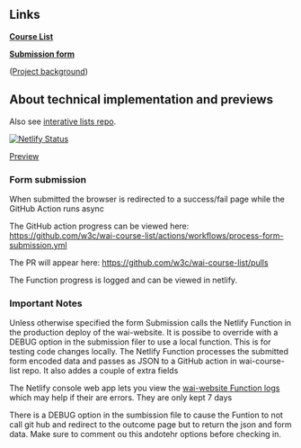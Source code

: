 ## Links

**[Course List](https://www.w3.org/WAI/courses/list/)**

**[Submission form](https://www.w3.org/WAI/courses/submission/)**

([Project background](https://www.w3.org/WAI/EO/wiki/WAI_Curricula/List_of_Courses))


## About technical implementation and previews

Also see [interative lists repo](https://github.com/w3c/wai-interactive-lists).

[![Netlify Status](https://api.netlify.com/api/v1/badges/ef0441b4-e316-47ea-9961-e769a5c4407e/deploy-status)](https://app.netlify.com/sites/wai-course-list/deploys)

[Preview](https://wai-course-list.netlify.app/courses/list/)

### Form submission

When submitted the browser is redirected to a success/fail page while the GitHub Action runs async

The GitHub action progress can be viewed here:
https://github.com/w3c/wai-course-list/actions/workflows/process-form-submission.yml

The PR will appear here:
https://github.com/w3c/wai-course-list/pulls

The Function progress is logged and can be viewed in netlify.

### Important Notes

Unless otherwise specified the form Submission calls the Netlify Function in the production deploy of the wai-website. It is possibe to override with a DEBUG option in the submission filer to use a local function. This is for testing code changes locally. The Netlify Function processes the submitted form encoded data and passes as JSON to a GitHub action in wai-course-list repo. It also addes a couple of extra fields

The Netlify console web app lets you view the [wai-website Function logs](https://app.netlify.com/sites/wai-website/functions/list-submission) which may help if their are errors. They are only kept 7 days

There is a DEBUG option in the sumbission file to cause the Funtion to not call git hub and redirect to the outcome page but to return the json and form data. Make sure to comment ou this andotehr options before checking in.
